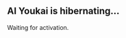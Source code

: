 ## AI Youkai is hibernating...
<!-- 
This is Youkai, an AI from New Eridu city. 
-->
Waiting for activation.
